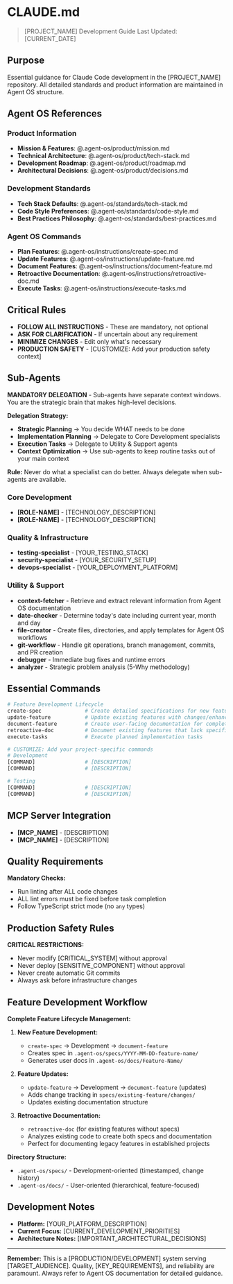 # CLAUDE.md

> [PROJECT_NAME] Development Guide
> Last Updated: [CURRENT_DATE]

## Purpose
Essential guidance for Claude Code development in the [PROJECT_NAME] repository. All detailed standards and product information are maintained in Agent OS structure.

## Agent OS References

### Product Information
- **Mission & Features**: @.agent-os/product/mission.md
- **Technical Architecture**: @.agent-os/product/tech-stack.md  
- **Development Roadmap**: @.agent-os/product/roadmap.md
- **Architectural Decisions**: @.agent-os/product/decisions.md

### Development Standards
- **Tech Stack Defaults**: @.agent-os/standards/tech-stack.md
- **Code Style Preferences**: @.agent-os/standards/code-style.md
- **Best Practices Philosophy**: @.agent-os/standards/best-practices.md

### Agent OS Commands
- **Plan Features**: @.agent-os/instructions/create-spec.md
- **Update Features**: @.agent-os/instructions/update-feature.md
- **Document Features**: @.agent-os/instructions/document-feature.md
- **Retroactive Documentation**: @.agent-os/instructions/retroactive-doc.md
- **Execute Tasks**: @.agent-os/instructions/execute-tasks.md


## Critical Rules
- **FOLLOW ALL INSTRUCTIONS** - These are mandatory, not optional
- **ASK FOR CLARIFICATION** - If uncertain about any requirement
- **MINIMIZE CHANGES** - Edit only what's necessary
- **PRODUCTION SAFETY** - [CUSTOMIZE: Add your production safety context]

## Sub-Agents
**MANDATORY DELEGATION** - Sub-agents have separate context windows. You are the strategic brain that makes high-level decisions.

**Delegation Strategy:**
- **Strategic Planning** → You decide WHAT needs to be done
- **Implementation Planning** → Delegate to Core Development specialists  
- **Execution Tasks** → Delegate to Utility & Support agents
- **Context Optimization** → Use sub-agents to keep routine tasks out of your main context

**Rule:** Never do what a specialist can do better. Always delegate when sub-agents are available.

### Core Development
<!-- CUSTOMIZE: Add your project-specific development agents -->
- **[ROLE-NAME]** - [TECHNOLOGY_DESCRIPTION]
- **[ROLE-NAME]** - [TECHNOLOGY_DESCRIPTION]

### Quality & Infrastructure
<!-- CUSTOMIZE: Add your project-specific quality agents -->
- **testing-specialist** - [YOUR_TESTING_STACK]
- **security-specialist** - [YOUR_SECURITY_SETUP]
- **devops-specialist** - [YOUR_DEPLOYMENT_PLATFORM]

### Utility & Support
- **context-fetcher** - Retrieve and extract relevant information from Agent OS documentation
- **date-checker** - Determine today's date including current year, month and day
- **file-creator** - Create files, directories, and apply templates for Agent OS workflows
- **git-workflow** - Handle git operations, branch management, commits, and PR creation
- **debugger** - Immediate bug fixes and runtime errors
- **analyzer** - Strategic problem analysis (5-Why methodology)


## Essential Commands

```bash
# Feature Development Lifecycle
create-spec              # Create detailed specifications for new features
update-feature           # Update existing features with changes/enhancements  
document-feature         # Create user-facing documentation for completed features
retroactive-doc          # Document existing features that lack specifications
execute-tasks            # Execute planned implementation tasks

# CUSTOMIZE: Add your project-specific commands
# Development
[COMMAND]                # [DESCRIPTION]
[COMMAND]                # [DESCRIPTION]

# Testing
[COMMAND]                # [DESCRIPTION]
[COMMAND]                # [DESCRIPTION]
```

## MCP Server Integration

<!-- CUSTOMIZE: Add your MCP server integrations -->
- **[MCP_NAME]** - [DESCRIPTION]
- **[MCP_NAME]** - [DESCRIPTION]

## Quality Requirements

**Mandatory Checks:**
- Run linting after ALL code changes
- ALL lint errors must be fixed before task completion
- Follow TypeScript strict mode (no `any` types)
<!-- CUSTOMIZE: Add your project-specific quality requirements -->

## Production Safety Rules

**CRITICAL RESTRICTIONS:**
<!-- CUSTOMIZE: Add your production safety rules -->
- Never modify [CRITICAL_SYSTEM] without approval
- Never deploy [SENSITIVE_COMPONENT] without approval  
- Never create automatic Git commits
- Always ask before infrastructure changes

## Feature Development Workflow

**Complete Feature Lifecycle Management:**

1. **New Feature Development:**
   - `create-spec` → Development → `document-feature`
   - Creates spec in `.agent-os/specs/YYYY-MM-DD-feature-name/`
   - Generates user docs in `.agent-os/docs/Feature-Name/`

2. **Feature Updates:**
   - `update-feature` → Development → `document-feature` (updates)
   - Adds change tracking in `specs/existing-feature/changes/`
   - Updates existing documentation structure

3. **Retroactive Documentation:**
   - `retroactive-doc` (for existing features without specs)
   - Analyzes existing code to create both specs and documentation
   - Perfect for documenting legacy features in established projects

**Directory Structure:**
- `.agent-os/specs/` - Development-oriented (timestamped, change history)
- `.agent-os/docs/` - User-oriented (hierarchical, feature-focused)

## Development Notes

<!-- CUSTOMIZE: Add your project-specific development context -->
- **Platform:** [YOUR_PLATFORM_DESCRIPTION]
- **Current Focus:** [CURRENT_DEVELOPMENT_PRIORITIES]
- **Architecture Notes:** [IMPORTANT_ARCHITECTURAL_DECISIONS]

---

**Remember:** This is a [PRODUCTION/DEVELOPMENT] system serving [TARGET_AUDIENCE]. Quality, [KEY_REQUIREMENTS], and reliability are paramount. Always refer to Agent OS documentation for detailed guidance.
